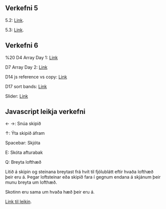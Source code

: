 ## Verkefni 5

5.2: [Link](https://johannhawk.github.io/jcs-jvs-2019/verk5/verk52.html).

5.3: [Link](https://johannhawk.github.io/jcs-jvs-2019/verk5/verk53.html).

## Verkefni 6
%20
D4 Array Day 1: [Link](https://johannhawk.github.io/jcs-jvs-2019/verk6/d4%20Array%20Day%201.html)

D7 Array Day 2: [Link](https://johannhawk.github.io/jcs-jvs-2019/verk6/d7%20Array%20Day%202.html)

D14 js reference vs copy: [Link](https://johannhawk.github.io/jcs-jvs-2019/verk6/d14%20js%20reference%20vs%20copy.html)

D17 sort bands: [Link](https://johannhawk.github.io/jcs-jvs-2019/verk6/d17%20sort%20bands.html)

Slider: [Link](https://johannhawk.github.io/jcs-jvs-2019/verk6/sliders.html)

## Javascript leikja verkefni

← →: Snúa skipið

↑: Ýta skipið áfram

Spacebar: Skjóta

E: Skóta afturabak

Q: Breyta lofthæð

Litið á skipin og steinana breytast frá hvít til fjólublátt eftir hvaða lofthæð þeir eru á.
Þegar loftsteinar eða skipið fara í gegnum endana á skjánum þeir munu breyta um lofthæð.

Skotinn eru sama um hvaða hæð þeir eru á.

[Link til leikin](https://johannhawk.github.io/jcs-jvs-2019/game1/fa.html).

